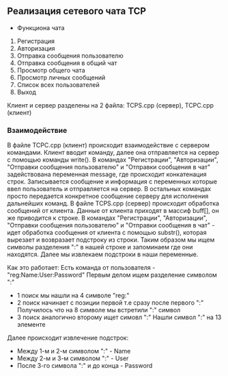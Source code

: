 ## Реализация сетевого чата TCP

* Функциона чата
1. Регистрация
2. Авторизация
3. Отправка сообщения пользователю
4. Отправка сообщения в общий чат
5. Просмотр общего чата
6. Просмотр личных сообщений
7. Список всех пользователей
8. Выход

Клиент и сервер разделены на 2 файла: TCPS.cpp (сервер), TCPC.cpp (клиент)

### Взаимодействие

В файле TCPC.cpp (клиент) происходит взаимодействие с сервером командами. Клиент вводит команду, далее она отправляется на сервер с помощью команды write().
В командах "Регистрации", "Авторизации", "Отправки сообщения пользователю" и "Отправки сообщения в чат" задействована переменная message, где происходит конкатенация строк. Записывается сообщение и информация с переменных которые ввел пользователь и отправляется на сервер.
В остальных командах просто передается конкретное сообщение серверу для исполнения дальнейших команд.
В файле TCPS.cpp (сервер) происходит обработка сообщений от клиента. Данные от клиента приходят в массиф buff[], он же приводится к строке. В командах "Регистрации", "Авторизации", "Отправки сообщения пользователю" и "Отправки сообщения в чат" - идет обработка сообщения от клиента с помощью substr(), которая вырезает и возвразает подстроку из строки. Таким образом мы ищем символы разделения ":" в нашей строке и запоминаем где они находятся. Далее мы извлекаем подстроки в наши переменные.

Как это работает:
Есть команда от пользователя - "reg:Name:User:Password"
Первым делом ищем разделение символом ":" 
- 1 поиск мы нашли на 4 символе "reg:"
- 2 поиск начинает с позиции первой т.е сразу после первого ":"
  Получилось что на 8 символе мы встретили ":" символ
- 3 поиск аналогично второму ищет симовл ":"
  Нашли символ ":" на 13 элементе
  
Далее происходит извлечение подстрок:
- Между 1-м и 2-м символом ":" - Name
- Между 2-м и 3-м символом ":" - User
- После 3-го символа ":" и до конца - Password









